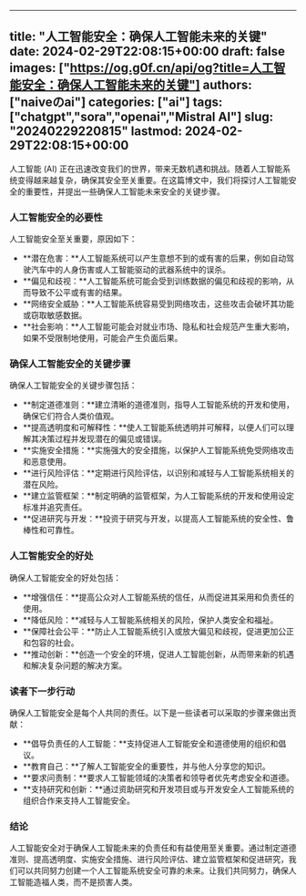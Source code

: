 
---
title: "人工智能安全：确保人工智能未来的关键"
date: 2024-02-29T22:08:15+00:00
draft: false
images: ["https://og.g0f.cn/api/og?title=人工智能安全：确保人工智能未来的关键"]
authors: ["naiveのai"]
categories: ["ai"]
tags: ["chatgpt","sora","openai","Mistral AI"]
slug: "20240229220815"
lastmod: 2024-02-29T22:08:15+00:00
---
人工智能 (AI) 正在迅速改变我们的世界，带来无数机遇和挑战。随着人工智能系统变得越来越复杂，确保其安全至关重要。在这篇博文中，我们将探讨人工智能安全的重要性，并提出一些确保人工智能未来安全的关键步骤。

### 人工智能安全的必要性

人工智能安全至关重要，原因如下：

* **潜在危害：**人工智能系统可以产生意想不到的或有害的后果，例如自动驾驶汽车中的人身伤害或人工智能驱动的武器系统中的误杀。
* **偏见和歧视：**人工智能系统可能会受到训练数据的偏见和歧视的影响，从而导致不公平或有害的结果。
* **网络安全威胁：**人工智能系统容易受到网络攻击，这些攻击会破坏其功能或窃取敏感数据。
* **社会影响：**人工智能可能会对就业市场、隐私和社会规范产生重大影响，如果不受限制地使用，可能会产生负面后果。

### 确保人工智能安全的关键步骤

确保人工智能安全的关键步骤包括：

* **制定道德准则：**建立清晰的道德准则，指导人工智能系统的开发和使用，确保它们符合人类价值观。
* **提高透明度和可解释性：**使人工智能系统透明并可解释，以便人们可以理解其决策过程并发现潜在的偏见或错误。
* **实施安全措施：**实施强大的安全措施，以保护人工智能系统免受网络攻击和恶意使用。
* **进行风险评估：**定期进行风险评估，以识别和减轻与人工智能系统相关的潜在风险。
* **建立监管框架：**制定明确的监管框架，为人工智能系统的开发和使用设定标准并追究责任。
* **促进研究与开发：**投资于研究与开发，以提高人工智能系统的安全性、鲁棒性和可靠性。

### 人工智能安全的好处

确保人工智能安全的好处包括：

* **增强信任：**提高公众对人工智能系统的信任，从而促进其采用和负责任的使用。
* **降低风险：**减轻与人工智能系统相关的风险，保护人类安全和福祉。
* **保障社会公平：**防止人工智能系统引入或放大偏见和歧视，促进更加公正和包容的社会。
* **推动创新：**创造一个安全的环境，促进人工智能创新，从而带来新的机遇和解决复杂问题的解决方案。

### 读者下一步行动

确保人工智能安全是每个人共同的责任。以下是一些读者可以采取的步骤来做出贡献：

* **倡导负责任的人工智能：**支持促进人工智能安全和道德使用的组织和倡议。
* **教育自己：**了解人工智能安全的重要性，并与他人分享您的知识。
* **要求问责制：**要求人工智能领域的决策者和领导者优先考虑安全和道德。
* **支持研究和创新：**通过资助研究和开发项目或与开发安全人工智能系统的组织合作来支持人工智能安全。

### 结论

人工智能安全对于确保人工智能未来的负责任和有益使用至关重要。通过制定道德准则、提高透明度、实施安全措施、进行风险评估、建立监管框架和促进研究，我们可以共同努力创建一个人工智能系统安全可靠的未来。让我们共同努力，确保人工智能造福人类，而不是损害人类。